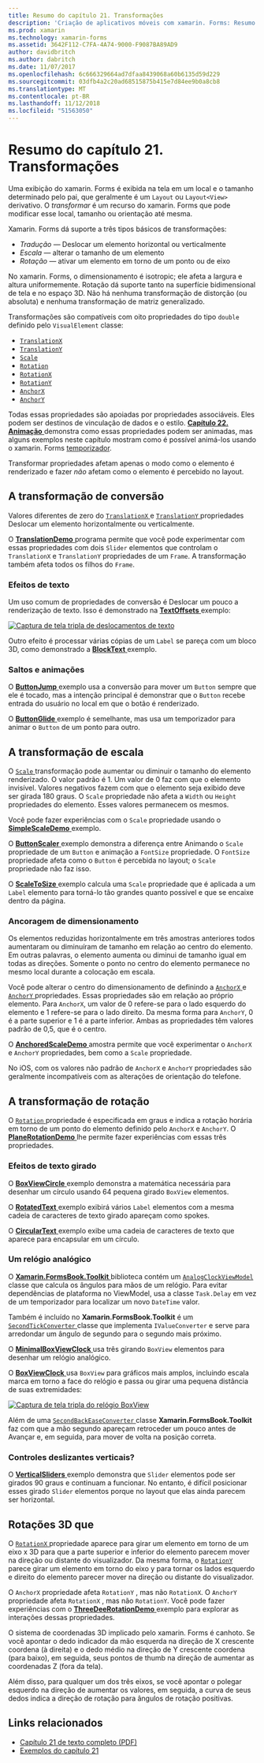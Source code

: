 ```yaml
---
title: Resumo do capítulo 21. Transformações
description: 'Criação de aplicativos móveis com xamarin. Forms: Resumo do capítulo 21. Transformações'
ms.prod: xamarin
ms.technology: xamarin-forms
ms.assetid: 3642F112-C7FA-4A74-9000-F9087BA89AD9
author: davidbritch
ms.author: dabritch
ms.date: 11/07/2017
ms.openlocfilehash: 6c666329664ad7dfaa8439068a60b6135d59d229
ms.sourcegitcommit: 03dfb4a2c20ad68515875b415e7d84ee9b0a8cb8
ms.translationtype: MT
ms.contentlocale: pt-BR
ms.lasthandoff: 11/12/2018
ms.locfileid: "51563050"
---
```

# <a name="summary-of-chapter-21-transforms"></a>Resumo do capítulo 21. Transformações

Uma exibição do xamarin. Forms é exibida na tela em um local e o tamanho determinado pelo pai, que geralmente é um `Layout` ou `Layout<View>` derivativo. O *transformar* é um recurso do xamarin. Forms que pode modificar esse local, tamanho ou orientação até mesma.

Xamarin. Forms dá suporte a três tipos básicos de transformações:

- *Tradução* &mdash; Deslocar um elemento horizontal ou verticalmente
- *Escala* &mdash; alterar o tamanho de um elemento
- *Rotação* &mdash; ativar um elemento em torno de um ponto ou de eixo

No xamarin. Forms, o dimensionamento é isotropic; ele afeta a largura e altura uniformemente. Rotação dá suporte tanto na superfície bidimensional de tela e no espaço 3D. Não há nenhuma transformação de distorção (ou absoluta) e nenhuma transformação de matriz generalizado.

Transformações são compatíveis com oito propriedades do tipo `double` definido pelo `VisualElement` classe:

- [`TranslationX`](xref:Xamarin.Forms.VisualElement.TranslationX)
- [`TranslationY`](xref:Xamarin.Forms.VisualElement.TranslationY)
- [`Scale`](xref:Xamarin.Forms.VisualElement.Scale)
- [`Rotation`](xref:Xamarin.Forms.VisualElement.Rotation)
- [`RotationX`](xref:Xamarin.Forms.VisualElement.RotationX)
- [`RotationY`](xref:Xamarin.Forms.VisualElement.RotationY)
- [`AnchorX`](xref:Xamarin.Forms.VisualElement.AnchorX)
- [`AnchorY`](xref:Xamarin.Forms.VisualElement.AnchorY)

Todas essas propriedades são apoiadas por propriedades associáveis. Eles podem ser destinos de vinculação de dados e o estilo. [**Capítulo 22. Animação** ](~/xamarin-forms/creating-mobile-apps-xamarin-forms/summaries/chapter22.md) demonstra como essas propriedades podem ser animadas, mas alguns exemplos neste capítulo mostram como é possível animá-los usando o xamarin. Forms [temporizador](~/xamarin-forms/platform/device.md#Device_StartTimer).

Transformar propriedades afetam apenas o modo como o elemento é renderizado e fazer *não* afetam como o elemento é percebido no layout.

## <a name="the-translation-transform"></a>A transformação de conversão

Valores diferentes de zero do [ `TranslationX` ](xref:Xamarin.Forms.VisualElement.TranslationX) e [ `TranslationY` ](xref:Xamarin.Forms.VisualElement.TranslationY) propriedades Deslocar um elemento horizontalmente ou verticalmente.

O [ **TranslationDemo** ](https://github.com/xamarin/xamarin-forms-book-samples/tree/master/Chapter21/TranslationDemo) programa permite que você pode experimentar com essas propriedades com dois `Slider` elementos que controlam o `TranslationX` e `TranslationY` propriedades de um `Frame`. A transformação também afeta todos os filhos do `Frame`.

### <a name="text-effects"></a>Efeitos de texto

Um uso comum de propriedades de conversão é Deslocar um pouco a renderização de texto. Isso é demonstrado na [ **TextOffsets** ](https://github.com/xamarin/xamarin-forms-book-samples/tree/master/Chapter21/TextOffsets) exemplo:

[![Captura de tela tripla de deslocamentos de texto](images/ch21fg03-small.png "deslocamentos de texto")](images/ch21fg03-large.png#lightbox "deslocamentos de texto")

Outro efeito é processar várias cópias de um `Label` se pareça com um bloco 3D, como demonstrado a [ **BlockText** ](https://github.com/xamarin/xamarin-forms-book-samples/tree/master/Chapter21/BlockText) exemplo.

### <a name="jumps-and-animations"></a>Saltos e animações

O [ **ButtonJump** ](https://github.com/xamarin/xamarin-forms-book-samples/tree/master/Chapter21/ButtonJump) exemplo usa a conversão para mover um `Button` sempre que ele é tocado, mas a intenção principal é demonstrar que o `Button` recebe entrada do usuário no local em que o botão é renderizado.

O [ **ButtonGlide** ](https://github.com/xamarin/xamarin-forms-book-samples/tree/master/Chapter21/ButtonGlide) exemplo é semelhante, mas usa um temporizador para animar o `Button` de um ponto para outro.

## <a name="the-scale-transform"></a>A transformação de escala

O [ `Scale` ](xref:Xamarin.Forms.VisualElement.Scale) transformação pode aumentar ou diminuir o tamanho do elemento renderizado. O valor padrão é 1. Um valor de 0 faz com que o elemento invisível. Valores negativos fazem com que o elemento seja exibido deve ser girada 180 graus. O `Scale` propriedade não afeta a `Width` ou `Height` propriedades do elemento. Esses valores permanecem os mesmos.

Você pode fazer experiências com o `Scale` propriedade usando o [ **SimpleScaleDemo** ](https://github.com/xamarin/xamarin-forms-book-samples/tree/master/Chapter21/SimpleScaleDemo) exemplo.

O [ **ButtonScaler** ](https://github.com/xamarin/xamarin-forms-book-samples/tree/master/Chapter21/ButtonScaler) exemplo demonstra a diferença entre Animando o `Scale` propriedade de um `Button` e animação a `FontSize` propriedade. O `FontSize` propriedade afeta como o `Button` é percebida no layout; o `Scale` propriedade não faz isso.

O [ **ScaleToSize** ](https://github.com/xamarin/xamarin-forms-book-samples/tree/master/Chapter21/ScaleToSize) exemplo calcula uma `Scale` propriedade que é aplicada a um `Label` elemento para torná-lo tão grandes quanto possível e que se encaixe dentro da página.

### <a name="anchoring-the-scale"></a>Ancoragem de dimensionamento

Os elementos reduzidas horizontalmente em três amostras anteriores todos aumentaram ou diminuíram de tamanho em relação ao centro do elemento. Em outras palavras, o elemento aumenta ou diminui de tamanho igual em todas as direções. Somente o ponto no centro do elemento permanece no mesmo local durante a colocação em escala.

Você pode alterar o centro do dimensionamento de definindo a [ `AnchorX` ](xref:Xamarin.Forms.VisualElement.AnchorX) e [ `AnchorY` ](xref:Xamarin.Forms.VisualElement.AnchorY) propriedades. Essas propriedades são em relação ao próprio elemento. Para `AnchorX`, um valor de 0 refere-se para o lado esquerdo do elemento e 1 refere-se para o lado direito. Da mesma forma para `AnchorY`, 0 é a parte superior e 1 é a parte inferior. Ambas as propriedades têm valores padrão de 0,5, que é o centro.

O [ **AnchoredScaleDemo** ](https://github.com/xamarin/xamarin-forms-book-samples/tree/master/Chapter21/AnchoredScaleDemo) amostra permite que você experimentar o `AnchorX` e `AnchorY` propriedades, bem como a `Scale` propriedade.

No iOS, com os valores não padrão de `AnchorX` e `AnchorY` propriedades são geralmente incompatíveis com as alterações de orientação do telefone.

## <a name="the-rotation-transform"></a>A transformação de rotação

O [ `Rotation` ](xref:Xamarin.Forms.VisualElement.Rotation) propriedade é especificada em graus e indica a rotação horária em torno de um ponto do elemento definido pelo `AnchorX` e `AnchorY`. O [ **PlaneRotationDemo** ](https://github.com/xamarin/xamarin-forms-book-samples/tree/master/Chapter21/PlaneRotationDemo) lhe permite fazer experiências com essas três propriedades.

### <a name="rotated-text-effects"></a>Efeitos de texto girado

O [ **BoxViewCircle** ](https://github.com/xamarin/xamarin-forms-book-samples/tree/master/Chapter21/BoxViewCircle) exemplo demonstra a matemática necessária para desenhar um círculo usando 64 pequena girado `BoxView` elementos.

O [ **RotatedText** ](https://github.com/xamarin/xamarin-forms-book-samples/tree/master/Chapter21/RotatedText) exemplo exibirá vários `Label` elementos com a mesma cadeia de caracteres de texto girado apareçam como spokes.

O [ **CircularText** ](https://github.com/xamarin/xamarin-forms-book-samples/tree/master/Chapter21/CircularText) exemplo exibe uma cadeia de caracteres de texto que aparece para encapsular em um círculo.

### <a name="an-analog-clock"></a>Um relógio analógico

O [ **Xamarin.FormsBook.Toolkit** ](https://github.com/xamarin/xamarin-forms-book-samples/tree/master/Libraries/Xamarin.FormsBook.Toolkit) biblioteca contém um [ `AnalogClockViewModel` ](https://github.com/xamarin/xamarin-forms-book-samples/blob/master/Libraries/Xamarin.FormsBook.Toolkit/Xamarin.FormsBook.Toolkit/AnalogClockViewModel.cs) classe que calcula os ângulos para mãos de um relógio. Para evitar dependências de plataforma no ViewModel, usa a classe `Task.Delay` em vez de um temporizador para localizar um novo `DateTime` valor.

Também é incluído no **Xamarin.FormsBook.Toolkit** é um [ `SecondTickConverter` ](https://github.com/xamarin/xamarin-forms-book-samples/blob/master/Libraries/Xamarin.FormsBook.Toolkit/Xamarin.FormsBook.Toolkit/SecondTickConverter.cs) classe que implementa `IValueConverter` e serve para arredondar um ângulo de segundo para o segundo mais próximo.

O [ **MinimalBoxViewClock** ](https://github.com/xamarin/xamarin-forms-book-samples/tree/master/Chapter21/MinimalBoxViewClock) usa três girando `BoxView` elementos para desenhar um relógio analógico.

O [ **BoxViewClock** ](https://github.com/xamarin/xamarin-forms-book-samples/tree/master/Chapter21/BoxViewClock) usa `BoxView` para gráficos mais amplos, incluindo escala marca em torno a face do relógio e passa ou girar uma pequena distância de suas extremidades:

[![Captura de tela tripla do relógio BoxView](images/ch21fg17-small.png "Face do relógio analógico")](images/ch21fg17-large.png#lightbox "Face do relógio analógico")

Além de uma [ `SecondBackEaseConverter` ](https://github.com/xamarin/xamarin-forms-book-samples/blob/master/Libraries/Xamarin.FormsBook.Toolkit/Xamarin.FormsBook.Toolkit/SecondBackEaseConverter.cs) classe **Xamarin.FormsBook.Toolkit** faz com que a mão segundo apareçam retroceder um pouco antes de Avançar e, em seguida, para mover de volta na posição correta.

### <a name="vertical-sliders"></a>Controles deslizantes verticais?

O [ **VerticalSliders** ](https://github.com/xamarin/xamarin-forms-book-samples/tree/master/Chapter21/VerticalSliders) exemplo demonstra que `Slider` elementos pode ser girados 90 graus e continuam a funcionar. No entanto, é difícil posicionar esses girado `Slider` elementos porque no layout que elas ainda parecem ser horizontal.

## <a name="3d-ish-rotations"></a>Rotações 3D que

O [ `RotationX` ](xref:Xamarin.Forms.VisualElement.RotationX) propriedade aparece para girar um elemento em torno de um eixo x 3D para que a parte superior e inferior do elemento parecem mover na direção ou distante do visualizador. Da mesma forma, o [ `RotationY` ](xref:Xamarin.Forms.VisualElement.RotationY) parece girar um elemento em torno do eixo y para tornar os lados esquerdo e direito do elemento parecer mover na direção ou distante do visualizador.

O `AnchorX` propriedade afeta `RotationY` , mas não `RotationX`. O `AnchorY` propriedade afeta `RotationX` , mas não `RotationY`. Você pode fazer experiências com o [ **ThreeDeeRotationDemo** ](https://github.com/xamarin/xamarin-forms-book-samples/tree/master/Chapter21/ThreeDeeRotationDemo) exemplo para explorar as interações dessas propriedades.

O sistema de coordenadas 3D implicado pelo xamarin. Forms é canhoto. Se você apontar o dedo indicador da mão esquerda na direção de X crescente coordena (à direita) e o dedo médio na direção de Y crescente coordena (para baixo), em seguida, seus pontos de thumb na direção de aumentar as coordenadas Z (fora da tela).

Além disso, para qualquer um dos três eixos, se você apontar o polegar esquerdo na direção de aumentar os valores, em seguida, a curva de seus dedos indica a direção de rotação para ângulos de rotação positivas.



## <a name="related-links"></a>Links relacionados

- [Capítulo 21 de texto completo (PDF)](https://download.xamarin.com/developer/xamarin-forms-book/XamarinFormsBook-Ch21-Apr2016.pdf)
- [Exemplos do capítulo 21](https://github.com/xamarin/xamarin-forms-book-samples/tree/master/Chapter21)
